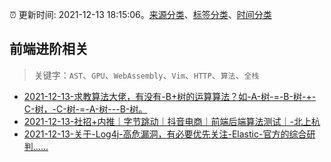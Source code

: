:alarm_clock: 更新时间: 2021-12-13 18:15:06。[来源分类](../README.md)、[标签分类](../TAGS.md)、[时间分类](../TIMELINE.md)

## 前端进阶相关


> 关键字：`AST`、`GPU`、`WebAssembly`、`Vim`、`HTTP`、`算法`、`全栈`



- [2021-12-13-求教算法大佬，有没有-B+树的运算算法？如-A-树-=-B-树-+-C-树，-C-树-=-A-树---B-树。](https://www.v2ex.com/t/821972) 
- [2021-12-13-社招+内推｜字节跳动｜抖音电商｜前端后端算法测试｜-北上杭](https://www.v2ex.com/t/821962) 
- [2021-12-13-关于-Log4j-高危漏洞，有必要优先关注-Elastic-官方的综合研判......](https://toutiao.io/k/rl2fax5) 